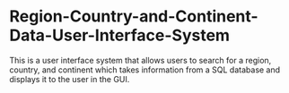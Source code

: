 # Region-Country-and-Continent-Data-User-Interface-System
This is a user interface system that allows users to search for a region, country, and continent which takes information from a SQL database and displays it to the user in the GUI. 
